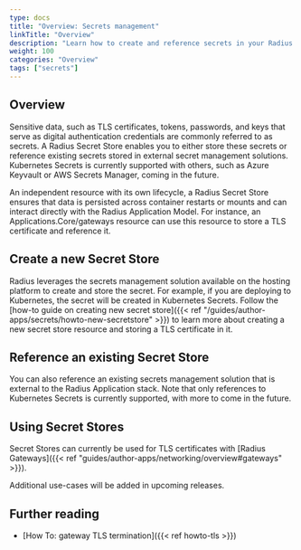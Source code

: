 ```yaml
---
type: docs
title: "Overview: Secrets management"
linkTitle: "Overview"
description: "Learn how to create and reference secrets in your Radius Application"
weight: 100
categories: "Overview"
tags: ["secrets"]
---
```


## Overview

Sensitive data, such as TLS certificates, tokens, passwords, and keys that serve as digital authentication credentials are commonly referred to as secrets. A Radius Secret Store enables you to either store these secrets or reference existing secrets stored in external secret management solutions. Kubernetes Secrets is currently supported with others, such as Azure Keyvault or AWS Secrets Manager, coming in the future.

An independent resource with its own lifecycle, a Radius Secret Store ensures that data is persisted across container restarts or mounts and can interact directly with the Radius Application Model. For instance, an Applications.Core/gateways resource can use this resource to store a TLS certificate and reference it.

## Create a new Secret Store 

Radius leverages the secrets management solution available on the hosting platform to create and store the secret. For example, if you are deploying to Kubernetes, the secret will be created in Kubernetes Secrets.
Follow the [how-to guide on creating new secret store]({{< ref "/guides/author-apps/secrets/howto-new-secretstore" >}}) to learn more about creating a new secret store resource and storing a TLS certificate in it.

## Reference an existing Secret Store

You can also reference an existing secrets management solution that is external to the Radius Application stack. Note that only references to Kubernetes Secrets is currently supported, with more to come in the future.

## Using Secret Stores

Secret Stores can currently be used for TLS certificates with [Radius Gateways]({{< ref "guides/author-apps/networking/overview#gateways" >}}).

Additional use-cases will be added in upcoming releases.

## Further reading

- [How To: gateway TLS termination]({{< ref howto-tls >}})
